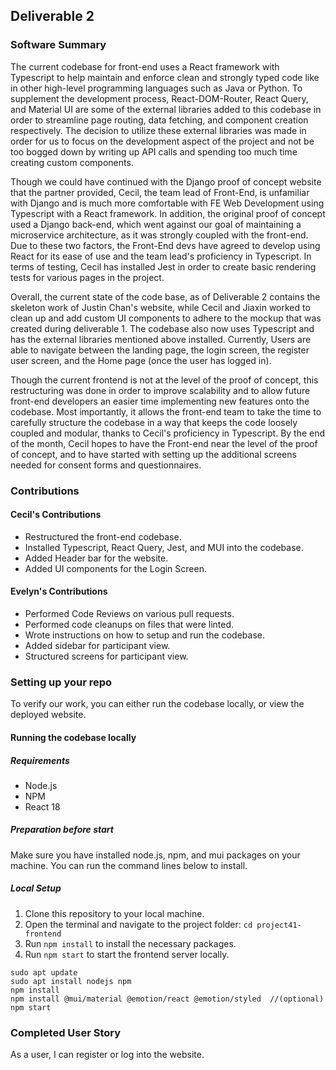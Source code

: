 ## Deliverable 2

### Software Summary

The current codebase for front-end uses a React framework with Typescript to help maintain and enforce clean and strongly typed code like in other high-level programming languages such as Java or Python. To supplement the development process, React-DOM-Router, React Query, and Material UI are some of the external libraries added to this codebase in order to streamline page routing, data fetching, and component creation respectively. The decision to utilize these external libraries was made in order for us to focus on the development aspect of the project and not be too bogged down by writing up API calls and spending too much time creating custom components.

Though we could have continued with the Django proof of concept website that the partner provided, Cecil, the team lead of Front-End, is unfamiliar with Django and is much more comfortable with FE Web Development using Typescript with a React framework. In addition, the original proof of concept used a Django back-end, which went against our goal of maintaining a microservice architecture, as it was strongly coupled with the front-end. Due to these two factors, the Front-End devs have agreed to develop using React for its ease of use and the team lead's proficiency in Typescript. In terms of testing, Cecil has installed Jest in order to create basic rendering tests for various pages in the project.

Overall, the current state of the code base, as of Deliverable 2 contains the skeleton work of Justin Chan's website, while Cecil and Jiaxin worked to clean up and add custom UI components to adhere to the mockup that was created during deliverable 1. The codebase also now uses Typescript and has the external libraries mentioned above installed. Currently, Users are able to navigate between the landing page, the login screen, the register user screen, and the Home page (once the user has logged in).

Though the current frontend is not at the level of the proof of concept, this restructuring was done in order to improve scalability and to allow future front-end developers an easier time implementing new features onto the codebase. Most importantly, it allows the front-end team to take the time to carefully structure the codebase in a way that keeps the code loosely coupled and modular, thanks to Cecil's proficiency in Typescript. By the end of the month, Cecil hopes to have the Front-end near the level of the proof of concept, and to have started with setting up the additional screens needed for consent forms and questionnaires.

### Contributions

#### Cecil's Contributions

- Restructured the front-end codebase.
- Installed Typescript, React Query, Jest, and MUI into the codebase.
- Added Header bar for the website.
- Added UI components for the Login Screen.

#### Evelyn's Contributions

- Performed Code Reviews on various pull requests.
- Performed code cleanups on files that were linted.
- Wrote instructions on how to setup and run the codebase.
- Added sidebar for participant view.
- Structured screens for participant view.

### Setting up your repo

To verify our work, you can either run the codebase locally, or view the deployed website.

#### Running the codebase locally

##### Requirements

- Node.js
- NPM
- React 18

##### Preparation before start
Make sure you have installed node.js, npm, and mui packages on your machine.
You can run the command lines below to install.

##### Local Setup

1. Clone this repository to your local machine.
2. Open the terminal and navigate to the project folder: `cd project41-frontend`
3. Run `npm install` to install the necessary packages.
4. Run `npm start` to start the frontend server locally.

```
sudo apt update
sudo apt install nodejs npm
npm install
npm install @mui/material @emotion/react @emotion/styled  //(optional)
npm start
```

### Completed User Story

As a user, I can register or log into the website.

